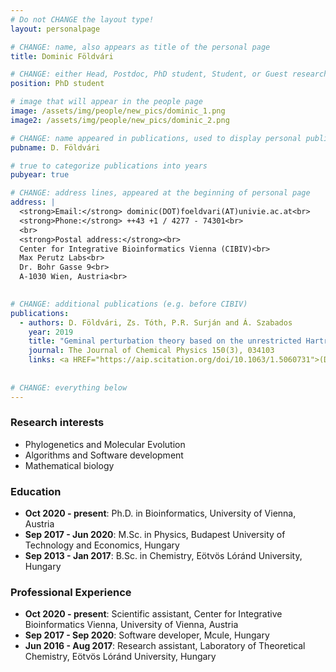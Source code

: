```yaml
---
# Do not CHANGE the layout type!
layout: personalpage

# CHANGE: name, also appears as title of the personal page
title: Dominic Földvári

# CHANGE: either Head, Postdoc, PhD student, Student, or Guest researcher
position: PhD student

# image that will appear in the people page
image: /assets/img/people/new_pics/dominic_1.png
image2: /assets/img/people/new_pics/dominic_2.png

# CHANGE: name appeared in publications, used to display personal publications
pubname: D. Földvári

# true to categorize publications into years
pubyear: true

# CHANGE: address lines, appeared at the beginning of personal page
address: |
  <strong>Email:</strong> dominic(DOT)foeldvari(AT)univie.ac.at<br>
  <strong>Phone:</strong> ++43 +1 / 4277 - 74301<br>
  <br>
  <strong>Postal address:</strong><br>
  Center for Integrative Bioinformatics Vienna (CIBIV)<br>
  Max Perutz Labs<br>
  Dr. Bohr Gasse 9<br>
  A-1030 Wien, Austria<br>
  

# CHANGE: additional publications (e.g. before CIBIV)
publications:
  - authors: D. Földvári, Zs. Tóth, P.R. Surján and Á. Szabados
    year: 2019
    title: "Geminal perturbation theory based on the unrestricted Hartree–Fock wavefunction"
    journal: The Journal of Chemical Physics 150(3), 034103
    links: <a HREF="https://aip.scitation.org/doi/10.1063/1.5060731">(DOI:10.1063/1.5060731)</a>
  
  
# CHANGE: everything below
---
```

### Research interests
<div class="hline"></div>

* Phylogenetics and Molecular Evolution
* Algorithms and Software development
* Mathematical biology

### Education
<div class="hline"></div>

* __Oct 2020 - present__: Ph.D. in Bioinformatics, University of Vienna, Austria
* __Sep 2017 - Jun 2020__: M.Sc. in Physics, Budapest University of Technology and Economics, Hungary
* __Sep 2013 - Jan 2017__: B.Sc. in Chemistry, Eötvös Lóránd University, Hungary


### Professional Experience
<div class="hline"></div>

* __Oct 2020 - present__: Scientific assistant, Center for Integrative Bioinformatics Vienna, University of Vienna, Austria
* __Sep 2017 - Sep 2020__: Software developer, Mcule, Hungary
* __Jun 2016 - Aug 2017__: Research assistant, Laboratory of Theoretical Chemistry, Eötvös Lóránd University, Hungary



